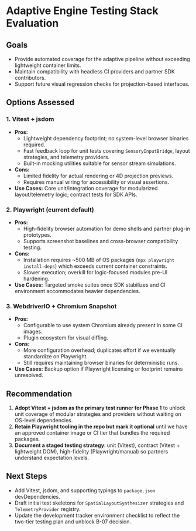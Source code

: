 # Adaptive Engine Testing Stack Evaluation

## Goals
- Provide automated coverage for the adaptive pipeline without exceeding lightweight container limits.
- Maintain compatibility with headless CI providers and partner SDK contributors.
- Support future visual regression checks for projection-based interfaces.

## Options Assessed

### 1. Vitest + jsdom
- **Pros:**
  - Lightweight dependency footprint; no system-level browser binaries required.
  - Fast feedback loop for unit tests covering `SensoryInputBridge`, layout strategies, and telemetry providers.
  - Built-in mocking utilities suitable for sensor stream simulations.
- **Cons:**
  - Limited fidelity for actual rendering or 4D projection previews.
  - Requires manual wiring for accessibility or visual assertions.
- **Use Cases:** Core unit/integration coverage for modularized layout/telemetry logic; contract tests for SDK APIs.

### 2. Playwright (current default)
- **Pros:**
  - High-fidelity browser automation for demo shells and partner plug-in prototypes.
  - Supports screenshot baselines and cross-browser compatibility testing.
- **Cons:**
  - Installation requires ~500 MB of OS packages (`npx playwright install-deps`) which exceeds current container constraints.
  - Slower execution; overkill for logic-focused modules pre-UI hardening.
- **Use Cases:** Targeted smoke suites once SDK stabilizes and CI environment accommodates heavier dependencies.

### 3. WebdriverIO + Chromium Snapshot
- **Pros:**
  - Configurable to use system Chromium already present in some CI images.
  - Plugin ecosystem for visual diffing.
- **Cons:**
  - More configuration overhead; duplicates effort if we eventually standardize on Playwright.
  - Still requires maintaining browser binaries for deterministic runs.
- **Use Cases:** Backup option if Playwright licensing or footprint remains unresolved.

## Recommendation
1. **Adopt Vitest + jsdom as the primary test runner for Phase 1** to unlock unit coverage of modular strategies and providers without waiting on OS-level dependencies.
2. **Retain Playwright tooling in the repo but mark it optional** until we have an approved container image or CI tier that bundles the required packages.
3. **Document a staged testing strategy**: unit (Vitest), contract (Vitest + lightweight DOM), high-fidelity (Playwright/manual) so partners understand expectation levels.

## Next Steps
- Add Vitest, jsdom, and supporting typings to `package.json` devDependencies.
- Draft initial test skeletons for `SpatialLayoutSynthesizer` strategies and `TelemetryProvider` registry.
- Update the development tracker environment checklist to reflect the two-tier testing plan and unblock B-07 decision.
